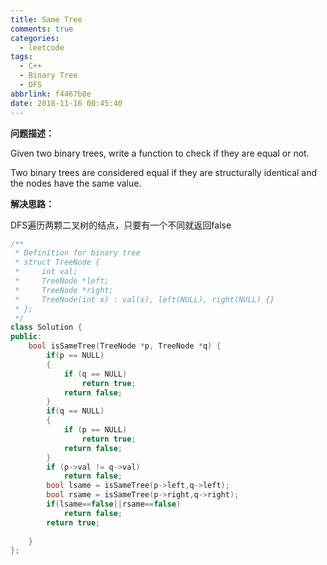 ```yaml
---
title: Same Tree
comments: true
categories:
  - leetcode
tags:
  - C++
  - Binary Tree
  - DFS
abbrlink: f4467b0e
date: 2018-11-16 00:45:40
---
```


**问题描述：**

Given two binary trees, write a function to check if they are equal or not.

Two binary trees are considered equal if they are structurally identical and the nodes have the same value.

**解决思路：**

DFS遍历两颗二叉树的结点，只要有一个不同就返回false

```C++
/**
 * Definition for binary tree
 * struct TreeNode {
 *     int val;
 *     TreeNode *left;
 *     TreeNode *right;
 *     TreeNode(int x) : val(x), left(NULL), right(NULL) {}
 * };
 */
class Solution {
public:
    bool isSameTree(TreeNode *p, TreeNode *q) {
        if(p == NULL)
        {
            if (q == NULL)
                return true;
            return false;
        }
        if(q == NULL)
        {
            if (p == NULL)
                return true;
            return false;
        }
        if (p->val != q->val)
            return false;
        bool lsame = isSameTree(p->left,q->left);
        bool rsame = isSameTree(p->right,q->right);
        if(lsame==false||rsame==false)
            return false;
        return true;
        
    }
};
```

